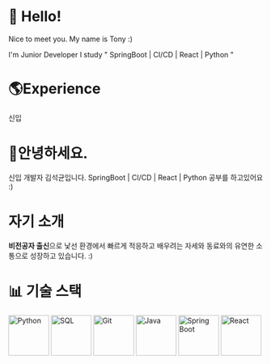 # 👋 Hello!
Nice to meet you. My name is Tony :)

I'm Junior Developer 
I study " SpringBoot | CI/CD | React | Python "

# 🌎Experience
신입

# 👋안녕하세요.
신입 개발자 김석균입니다. SpringBoot | CI/CD | React | Python 공부를 하고있어요 :)

# 자기 소개
<strong>비전공자 출신</strong>으로 낯선 환경에서 빠르게 적응하고 배우려는 자세와 동료와의 유연한 소통으로 성장하고 있습니다. :)

# 📊 기술 스택
<img src="https://img.shields.io/badge/Python-3776AB?style=for-the-badge&logo=python&logoColor=white" alt="Python" width="80"> <img src="https://img.shields.io/badge/SQL-000?&logo=mysql&logoColor=4479A1" alt="SQL" width="80"> <img src="https://img.shields.io/badge/Git-F05032?style=for-the-badge&logo=git&logoColor=white" alt="Git" width="80">
<img src="https://img.shields.io/badge/Java-ED8B00?style=for-the-badge&logo=openjdk&logoColor=white" alt="Java" width="80"> <img src="https://img.shields.io/badge/Spring_Boot-6DB33F?style=for-the-badge&logo=spring&logoColor=white" alt="Spring Boot" width="80"> <img src="https://img.shields.io/badge/React-61DAFB?style=for-the-badge&logo=react&logoColor=white" alt="React" width="80">
